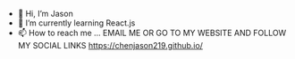 - 👋 Hi, I’m Jason
- 🌱 I’m currently learning React.js
- 📫 How to reach me ... EMAIL ME OR GO TO MY WEBSITE AND FOLLOW MY SOCIAL LINKS https://chenjason219.github.io/

<!---
chenjason219/chenjason219 is a ✨ special ✨ repository because its `README.md` (this file) appears on your GitHub profile.
You can click the Preview link to take a look at your changes.
--->

